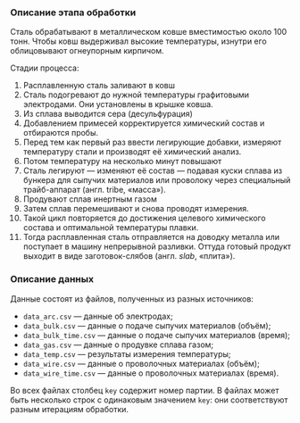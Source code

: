 ### Описание этапа обработки

Сталь обрабатывают в металлическом ковше вместимостью около 100 тонн. Чтобы ковш выдерживал высокие температуры, изнутри его облицовывают огнеупорным кирпичом. 

Стадии процесса:

1. Расплавленную сталь заливают в ковш
2. Сталь подогревают до нужной температуры графитовыми электродами. Они установлены в крышке ковша. 
3. Из сплава выводится сера (десульфурация)
4. Добавлением примесей корректируется химический состав и отбираются пробы. 
5. Перед тем как первый раз ввести легирующие добавки, измеряют температуру стали и производят её химический анализ.
6. Потом температуру на несколько минут повышают
7. Сталь легируют — изменяют её состав — подавая куски сплава из бункера для сыпучих материалов или проволоку через специальный трайб-аппарат (англ. tribe, «масса»).
8. Продувают сплав инертным газом
9. Затем сплав перемешивают и снова проводят измерения. 
10. Такой цикл повторяется до достижения целевого химического состава и оптимальной температуры плавки.
11. Тогда расплавленная сталь отправляется на доводку металла или поступает в машину непрерывной разливки. Оттуда готовый продукт выходит в виде заготовок-слябов (англ. *slab*, «плита»).

### Описание данных

Данные состоят из файлов, полученных из разных источников:

- `data_arc.csv` — данные об электродах;
- `data_bulk.csv` — данные о подаче сыпучих материалов (объём);
- `data_bulk_time.csv` *—* данные о подаче сыпучих материалов (время);
- `data_gas.csv` — данные о продувке сплава газом;
- `data_temp.csv` — результаты измерения температуры;
- `data_wire.csv` — данные о проволочных материалах (объём);
- `data_wire_time.csv` — данные о проволочных материалах (время).

Во всех файлах столбец `key` содержит номер партии. В файлах может быть несколько строк с одинаковым значением `key`: они соответствуют разным итерациям обработки.
